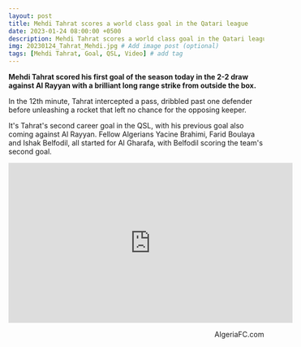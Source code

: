 ```yaml
---
layout: post
title: Mehdi Tahrat scores a world class goal in the Qatari league
date: 2023-01-24 08:00:00 +0500
description: Mehdi Tahrat scores a world class goal in the Qatari league # Add post description (optional)
img: 20230124_Tahrat_Mehdi.jpg # Add image post (optional)
tags: [Mehdi Tahrat, Goal, QSL, Video] # add tag
---
```

**Mehdi Tahrat scored his first goal of the season today in the 2-2 draw against Al Rayyan with a brilliant long range strike from outside the box.**

In the 12th minute, Tahrat intercepted a pass, dribbled past one defender before unleashing a rocket that left no chance for the opposing keeper.

It's Tahrat's second career goal in the QSL, with his previous goal also coming against Al Rayyan. Fellow Algerians Yacine Brahimi, Farid Boulaya and Ishak Belfodil, all started for Al Gharafa, with Belfodil scoring the team's second goal.

<p style="text-align:center"><iframe width="560" height="315" src="https://www.youtube.com/embed/uSjVwmZtBHY" title="YouTube video player" frameborder="0" allow="accelerometer; autoplay; clipboard-write; encrypted-media; gyroscope; picture-in-picture; web-share" allowfullscreen></iframe></p>

<p style="text-align:right">AlgeriaFC.com</p>
